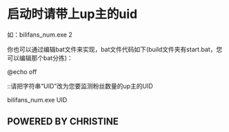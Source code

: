 # 启动时请带上up主的uid
如：bilifans_num.exe 2


你也可以通过编辑bat文件来实现，bat文件代码如下(build文件夹有start.bat，您可以编辑那个bat分拣)：

@echo off


::请把字符串“UID”改为您要监测粉丝数量的up主的UID


bilifans_num.exe UID 




## POWERED BY CHRISTINE